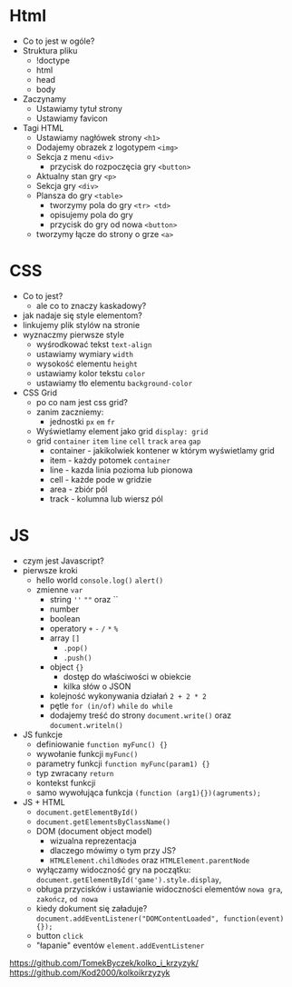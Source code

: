 # Html
- Co to jest w ogóle?
- Struktura pliku
    - !doctype
    - html
    - head
    - body
- Zaczynamy
    - Ustawiamy tytuł strony
    - Ustawiamy favicon
- Tagi HTML
    - Ustawiamy nagłówek strony `<h1>`
    - Dodajemy obrazek z logotypem `<img>`
    - Sekcja z menu `<div>`
        - przycisk do rozpoczęcia gry `<button>`
    - Aktualny stan gry `<p>`
    - Sekcja gry `<div>`
    - Plansza do gry `<table>`
        - tworzymy pola do gry `<tr> <td>`
        - opisujemy pola do gry
        - przycisk do gry od nowa `<button>`
    - tworzymy łącze do strony o grze `<a>`

# CSS
- Co to jest?
    - ale co to znaczy kaskadowy?
- jak nadaje się style elementom?
- linkujemy plik stylów na stronie
- wyznaczmy pierwsze style
    - wyśrodkować tekst `text-align`
    - ustawiamy wymiary `width`
    - wysokość elementu `height`
    - ustawiamy kolor tekstu `color`
    - ustawiamy tło elementu `background-color`
- CSS Grid
    - po co nam jest css grid?
    - zanim zaczniemy:
        - jednostki `px` `em` `fr`
    - Wyświetlamy element jako grid `display: grid`
    - grid `container` `item` `line` `cell` `track` `area` `gap`
        - container - jakikolwiek kontener w którym wyświetlamy grid
        - item - każdy potomek `container`
        - line - kazda linia pozioma lub pionowa
        - cell - każde pode w gridzie
        - area - zbiór pól
        - track - kolumna lub wiersz pól

# JS
- czym jest Javascript?
- pierwsze kroki
    - hello world `console.log()` `alert()`
    - zmienne `var`
        - string `''` `""` oraz ``
        - number
        - boolean
        - operatory `+` `-` `/` `*` `%`
        - array `[]`
            - `.pop()`
            - `.push()`
        - object `{}`
            - dostęp do właściwości w obiekcie
            - kilka słów o JSON
        - kolejność wykonywania działań `2 + 2 * 2`
        - pętle `for (in/of)` `while` `do while`
        - dodajemy treść do strony `document.write()` oraz `document.writeln()`
- JS funkcje
    - definiowanie `function myFunc() {}`
    - wywołanie funkcji `myFunc()`
    - parametry funkcji `function myFunc(param1) {}`
    - typ zwracany `return`
    - kontekst funkcji
    - samo wywołująca funkcja `(function (arg1){})(agruments);`
- JS + HTML
    - `document.getElementById()`
    - `document.getElementsByClassName()`
    - DOM (document object model)
        - wizualna reprezentacja
        - dlaczego mówimy o tym przy JS?
        - `HTMLElement.childNodes` oraz `HTMLElement.parentNode`
    - wyłączamy widoczność gry na początku: `document.getElementById('game').style.display`,
    - obługa przycisków i ustawianie widoczności elementów `nowa gra`, `zakończ`, `od nowa`
    - kiedy dokument się załaduje?
        `document.addEventListener("DOMContentLoaded", function(event) {});`
    - button `click`
    - "łapanie" eventów `element.addEventListener`


https://github.com/TomekByczek/kolko_i_krzyzyk/
https://github.com/Kod2000/kolkoikrzyzyk
